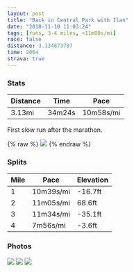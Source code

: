 ```yaml
---
layout: post
title: "Back in Central Park with Ilan"
date: "2018-11-10 11:03:24"
tags: [runs, 3-4 miles, <11m00s/mi]
race: false
distance: 3.134873787
time: 2064
strava: true
---
```


### Stats

| Distance | Time | Pace |
|----------|------|------|
|3.13mi|34m24s|10m58s/mi|

First slow run after the marathon.

{% raw %}
<img src='https://maps.googleapis.com/maps/api/staticmap?maptype=roadmap&path=enc:gsywFtdpbM~E}GdAiIeOuL\kN_LcOkFqBoFjAiH{JiT}BgC}G}ATOkCwJsL^iFoA{BqXuQgNa@p@xJeArH`CbIj@lQo@x@`AbCtGxDjKqAbLbMbIbAvKzM&key=AIzaSyC1MId7bFpkLXNAaYhBSTb8jLyiSqzbDtM&size=800x800&markers=color:yellow|label:S|40.76868,-73.97979&markers=color:green|label:F|40.778899999999986,-73.97206000000004'>
{% endraw %}

### Splits

| Mile | Pace | Elevation |
|------|------|-----------|
|1|10m39s/mi|-16.7ft|
|2|11m05s/mi|68.6ft|
|3|11m34s/mi|-35.1ft|
|4|7m56s/mi|-3.6ft|

### Photos
<img src='https://dgtzuqphqg23d.cloudfront.net/Eo6atXeJVCZGzeHwyWwVv12g8-mBzmK1bO_g4fHlqY0-576x768.jpg'>

<img src='https://dgtzuqphqg23d.cloudfront.net/HD45hLqc3IDJj6dX977g8m6561eqbku7d-VoQnVGDe0-768x576.jpg'>

<img src='https://dgtzuqphqg23d.cloudfront.net/FvraFSgMzjIku0edOcO_-aVLWn96ePZoNhP2PLkPEJ0-577x768.jpg'>
